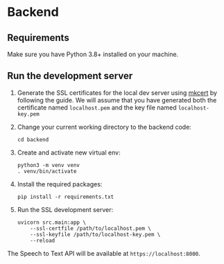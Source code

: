 Backend
=======

## Requirements

Make sure you have Python 3.8+ installed on your machine.

## Run the development server

1.  Generate the SSL certificates for the local dev server using [mkcert](https://github.com/FiloSottile/mkcert) by following the guide. We will assume that you have generated both the certificate named `localhost.pem` and the key file named `localhost-key.pem` 

1.  Change your current working directory to the backend code:

        cd backend

1.  Create and activate new virtual env:

        python3 -m venv venv
        . venv/bin/activate

1.  Install the required packages:

        pip install -r requirements.txt

1.  Run the SSL development server:

        uvicorn src.main:app \
            --ssl-certfile /path/to/localhost.pem \
            --ssl-keyfile /path/to/localhost-key.pem \
            --reload

The Speech to Text API will be available at `https://localhost:8000`.
